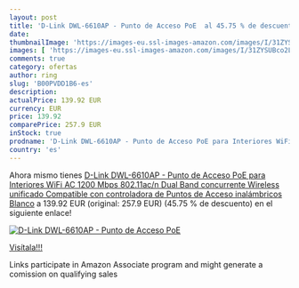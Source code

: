 ```yaml
---
layout: post
title: 'D-Link DWL-6610AP - Punto de Acceso PoE  al 45.75 % de descuento'
date: 
thumbnailImage: 'https://images-eu.ssl-images-amazon.com/images/I/31ZYSUBco2L._SL200_.jpg'
images: [ 'https://images-eu.ssl-images-amazon.com/images/I/31ZYSUBco2L._SL200_.jpg' ]
comments: true
category: ofertas
author: ring
slug: 'B00PVDD1B6-es'
description:
actualPrice: 139.92 EUR
currency: EUR
price: 139.92
comparePrice: 257.9 EUR
inStock: true
prodname: 'D-Link DWL-6610AP - Punto de Acceso PoE para Interiores WiFi AC 1200 Mbps  802.11ac/n   Dual Band concurrente  Wireless unificado  Compatible con controladora de Puntos de Acceso inalámbricos  Blanco'
country: 'es'
---
```


Ahora mismo tienes [D-Link DWL-6610AP - Punto de Acceso PoE para Interiores WiFi AC 1200 Mbps  802.11ac/n   Dual Band concurrente  Wireless unificado  Compatible con controladora de Puntos de Acceso inalámbricos  Blanco](https://www.amazon.es/dp/B00PVDD1B6/?tag=tolees-21) a 139.92 EUR (original: 257.9 EUR) (45.75 %  de descuento) en el siguiente enlace!

[![D-Link DWL-6610AP - Punto de Acceso PoE ](https://images-eu.ssl-images-amazon.com/images/I/31ZYSUBco2L._SL200_.jpg)](https://www.amazon.es/dp/B00PVDD1B6/?tag=tolees-21)

[Visítala!!!](https://www.amazon.es/dp/B00PVDD1B6/?tag=tolees-21)

Links participate in Amazon Associate program and might generate a comission on qualifying sales

